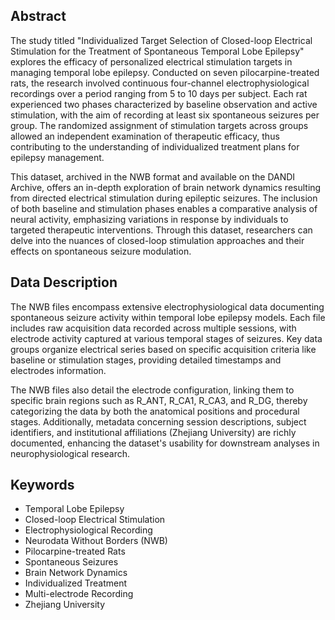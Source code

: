 ## Abstract

The study titled "Individualized Target Selection of Closed-loop Electrical Stimulation for the Treatment of Spontaneous Temporal Lobe Epilepsy" explores the efficacy of personalized electrical stimulation targets in managing temporal lobe epilepsy. Conducted on seven pilocarpine-treated rats, the research involved continuous four-channel electrophysiological recordings over a period ranging from 5 to 10 days per subject. Each rat experienced two phases characterized by baseline observation and active stimulation, with the aim of recording at least six spontaneous seizures per group. The randomized assignment of stimulation targets across groups allowed an independent examination of therapeutic efficacy, thus contributing to the understanding of individualized treatment plans for epilepsy management.

This dataset, archived in the NWB format and available on the DANDI Archive, offers an in-depth exploration of brain network dynamics resulting from directed electrical stimulation during epileptic seizures. The inclusion of both baseline and stimulation phases enables a comparative analysis of neural activity, emphasizing variations in response by individuals to targeted therapeutic interventions. Through this dataset, researchers can delve into the nuances of closed-loop stimulation approaches and their effects on spontaneous seizure modulation.

## Data Description

The NWB files encompass extensive electrophysiological data documenting spontaneous seizure activity within temporal lobe epilepsy models. Each file includes raw acquisition data recorded across multiple sessions, with electrode activity captured at various temporal stages of seizures. Key data groups organize electrical series based on specific acquisition criteria like baseline or stimulation stages, providing detailed timestamps and electrodes information.

The NWB files also detail the electrode configuration, linking them to specific brain regions such as R_ANT, R_CA1, R_CA3, and R_DG, thereby categorizing the data by both the anatomical positions and procedural stages. Additionally, metadata concerning session descriptions, subject identifiers, and institutional affiliations (Zhejiang University) are richly documented, enhancing the dataset's usability for downstream analyses in neurophysiological research.

## Keywords

- Temporal Lobe Epilepsy
- Closed-loop Electrical Stimulation
- Electrophysiological Recording
- Neurodata Without Borders (NWB)
- Pilocarpine-treated Rats
- Spontaneous Seizures
- Brain Network Dynamics
- Individualized Treatment
- Multi-electrode Recording
- Zhejiang University